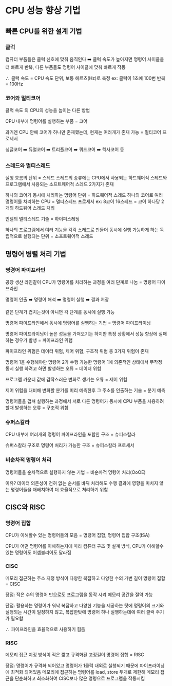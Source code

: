 # CPU 성능 향상 기법

## 빠른 CPU를 위한 설계 기법

### 클럭

컴퓨터 부품들은 클럭 신호에 맞춰 움직인다 ➡️ 클럭 속도가 높아지면 명령어 사이클을 더 빠르게 반복, 다른 부품들도 명령어 사이클에 맞춰 빠르게 작동

∴ 클럭 속도 = CPU 속도 단위, 보통 헤르츠(Hz)로 측정
ex: 클럭이 1초에 100번 반복 = 100Hz

### 코어와 멀티코어

클럭 속도 외 CPU의 성능을 높이는 다른 방법

CPU 내부에 명령어를 실행하는 부품 = 코어

과거엔 CPU 안에 코어가 하나만 존재했는데, 현재는 여러개가 존재 가능 = 멀티코어 프로세서

싱글코어 ➡️ 듀얼코어 ➡️ 트리플코어 ➡️ 쿼드코어 ➡️ 헥사코어 등

### 스레드와 멀티스레드

실행 흐름의 단위 = 스레드
스레드의 종류에는 CPU에서 사용되는 하드웨어적 스레드와 프로그램에서 사용되는 소프트웨어적 스레드 2가지가 존재

하나의 코어가 동시에 처리하는 명령어 단위 = 하드웨어적 스레드
하나의 코어로 여러 명령어를 처리하는 CPU = 멀티스레드 프로세서
ex: 8코어 16스레드 = 코어 하나당 2개의 하드웨어 스레드 처리

인텔의 멀티스레드 기술 = 하이퍼스레딩

하나의 프로그램에서 여러 기능을 각각 스레드로 만들어 동시에 실행 가능하게 하는 독립적으로 실행되는 단위 = 소프트웨어적 스레드

## 명령어 병렬 처리 기법

### 명령어 파이프라인

공장 생산 라인같이 CPU가 명령어를 처리하는 과정을 여러 단계로 나눔 = 명령어 파이프라인

명령어 인출 ➡️ 명령어 해석 ➡️ 명령어 실행 ➡️ 결과 저장

같은 단계가 겹치는것이 아니면 각 단계를 동시에 실행 가능

명령어 파이프라인에서 동시에 명령어를 실행하는 기법 = 명령어 파이프라이닝

명령어 파이프라이닝이 높은 성능을 가져오기는 하지만 특정 상황에서 성능 향상에 실패하는 경우가 발생 = 파이프라인 위험

파이프라인 위험은 데이터 위험, 제어 위험, 구조적 위험 총 3가지 위험이 존재

명령어 1을 수행해야만 명령어 2가 수행 가능한 명령어 1에 의존적인 상태에서 무작정 동시 실행 하려고 하면 발생하는 오류 = 데이터 위험

프로그램 카운터 값에 갑작스러운 변화로 생기는 오류 = 제어 위험

제어 위험을 대비해 변화할 분기를 미리 예측한후 그 주소를 인출하는 기술 = 분기 예측

명령어들을 겹쳐 실행하는 과정에서 서로 다른 명령어가 동시에 CPU 부품을 사용하려 할때 발생하는 오류 = 구조적 위험

### 슈퍼스칼라

CPU 내부에 여러개의 명령어 파이프라인을 포함한 구조 = 슈퍼스칼라

슈퍼스칼라 구조로 명령어 처리가 가능한 구조 = 슈퍼스칼라 프로세서

### 비순차적 명령어 처리

명령어들을 순차적으로 실행하지 않는 기법 = 비순차적 명령어 처리(OoOE)

이유? 데이터 의존성이 전혀 없는 순서를 바꿔 처리해도 수행 결과에 영향을 미치지 않는 명령어들을 재배치하여 더 효율적으로 처리하기 위함

## CISC와 RISC

### 명령어 집합

CPU가 이해할수 있는 명령어들의 모음 = 명령어 집합, 명령어 집합 구조(ISA)

CPU가 어떤 명령어를 이해하는지에 따라 컴퓨터 구조 및 설계 방식, CPU가 이해할수 있는 명령어도 어셈블리어도 달라짐

### CISC

메모리 접근하는 주소 지정 방식이 다양한 복잡하고 다양한 수의 가변 길이 명령어 집합 = CISC

장점: 적은 수의 명령어 만으로도 프로그램을 동작 시켜 메모리 공간을 절약 가능

단점: 활용하는 명령어가 워낙 복잡하고 다양한 기능을 제공하는 탓에 명령어의 크기와 실행되는 시간이 일정하지 않고, 복잡한탓에 명령어 하나 실행하는데에 여러 클럭 주기가 필요함

∴ 파이프라인을 효율적으로 사용하기 힘듬

### RISC

메모리 접근 지정 방식이 적은 짧고 규격화된 고정길이 명령어 집합 = RISC

장점: 명령어가 규격화 되어있고 명령어가 1클럭 내외로 실행되기 때문에 파이프라이닝에 최적화 되어있음
메모리에 접근하는 명령어를 load, store 두개로 제한해 메모리 접근을 단순화하고 최소화하여 CISC보다 많은 명령으로 프로그램을 작동시킴